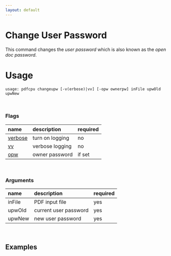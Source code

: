```yaml
---
layout: default
---
```


# Change User Password

This command changes the *user password* which is also known as the *open doc password*.

# Usage

```
usage: pdfcpu changeupw [-v(erbose)|vv] [-opw ownerpw] inFile upwOld upwNew
````

<br>

### Flags

| name                             | description     | required
|:---------------------------------|:----------------|:--------
| [verbose](../getting_started.md) | turn on logging | no
| [vv](../getting_started.md)      | verbose logging | no
| [opw](../getting_started.md)     | owner password  | if set

<br>

### Arguments

| name         | description            | required
|:-------------|:-----------------------|:--------
| inFile       | PDF input file         | yes
| upwOld       | current user password  | yes
| upwNew       | new user password      | yes

<br>

## Examples